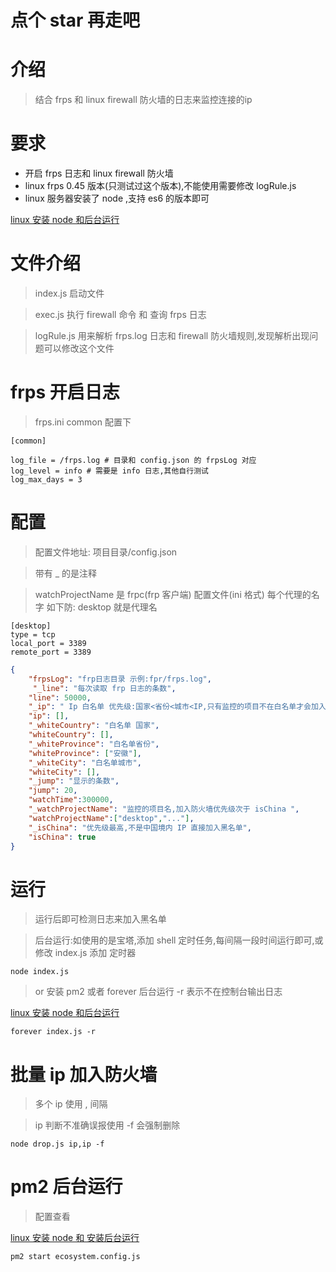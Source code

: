 # 点个 star 再走吧

# 介绍

> 结合 frps 和 linux firewall 防火墙的日志来监控连接的ip

# 要求

* 开启 frps 日志和 linux firewall 防火墙
* linux frps 0.45 版本(只测试过这个版本),不能使用需要修改 logRule.js
* linux 服务器安装了 node ,支持 es6 的版本即可

[linux 安装 node 和后台运行](https://blog.340200.xyz/2022/11/26/ruan-jian/linux-an-zhuang-node/)

# 文件介绍

> index.js 启动文件

> exec.js 执行 firewall 命令 和 查询 frps 日志

> logRule.js 用来解析 frps.log 日志和 firewall 防火墙规则,发现解析出现问题可以修改这个文件

# frps 开启日志

> frps.ini common 配置下

```
[common]

log_file = /frps.log # 目录和 config.json 的 frpsLog 对应
log_level = info # 需要是 info 日志,其他自行测试
log_max_days = 3
```

# 配置

> 配置文件地址: 项目目录/config.json

> 带有 _ 的是注释

> watchProjectName 是 frpc(frp 客户端) 配置文件(ini 格式) 每个代理的名字
> 如下防: desktop 就是代理名

```
[desktop]
type = tcp
local_port = 3389
remote_port = 3389
```

```json
{
    "frpsLog": "frp日志目录 示例:fpr/frps.log",
     "_line": "每次读取 frp 日志的条数",
    "line": 50000,
    "_ip": " Ip 白名单 优先级:国家<省份<城市<IP,只有监控的项目不在白名单才会加入防火墙,ip 段:192.168.1.0/254",
    "ip": [],
    "_whiteCountry": "白名单 国家",
    "whiteCountry": [],
    "_whiteProvince": "白名单省份",
    "whiteProvince": ["安徽"],
    "_whiteCity": "白名单城市",
    "whiteCity": [],
    "_jump": "显示的条数",
    "jump": 20,
    "watchTime":300000,
    "_watchProjectName": "监控的项目名,加入防火墙优先级次于 isChina ",
    "watchProjectName":["desktop","..."],
    "_isChina": "优先级最高,不是中国境内 IP 直接加入黑名单",
    "isChina": true
}
```

# 运行

> 运行后即可检测日志来加入黑名单

> 后台运行:如使用的是宝塔,添加 shell 定时任务,每间隔一段时间运行即可,或修改 index.js 添加 定时器

```node
node index.js
```

> or 安装 pm2 或者 forever 后台运行 -r 表示不在控制台输出日志

[linux 安装 node 和后台运行](https://blog.340200.xyz/2022/11/26/ruan-jian/linux-an-zhuang-node/)

```
forever index.js -r
```

# 批量 ip 加入防火墙

> 多个 ip 使用 , 间隔

> ip 判断不准确误报使用 -f 会强制删除

```
node drop.js ip,ip -f
```

# pm2 后台运行

> 配置查看

[linux 安装 node 和 安装后台运行](https://blog.340200.xyz/2022/11/26/ruan-jian/linux-an-zhuang-node/)

```
pm2 start ecosystem.config.js
```

